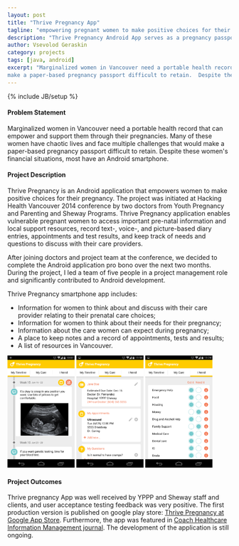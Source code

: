 ```yaml
---
layout: post
title: "Thrive Pregnancy App"
tagline: "empowering pregnant women to make positive choices for their pregnancy"
description: "Thrive Pregnancy Android App serves as a pregnancy passport allowing women to coordinate their care and access needed resources"
author: Vsevolod Geraskin
category: projects
tags: [java, android]
excerpt: "Marginalized women in Vancouver need a portable health record that can empower and support them through their pregnancies. Many of these women have chaotic lives and face multiple challenges that would 
make a paper-based pregnancy passport difficult to retain.  Despite these women's financial situations, most have an Android smartphone."
---
```

{% include JB/setup %}

#### Problem Statement
Marginalized women in Vancouver need a portable health record that can empower and support them through their pregnancies. Many of these women have chaotic lives and face multiple challenges that would 
make a paper-based pregnancy passport difficult to retain.  Despite these women's financial situations, most have an Android smartphone.
 
#### Project Description
Thrive Pregnancy is an Android application that empowers women to make positive choices for their pregnancy. The project was initiated at Hacking Health Vancouver 2014 
conference by two doctors from Youth Pregnancy and Parenting and Sheway Programs. Thrive Pregnancy application enables vulnerable pregnant women to access important pre-natal information 
and local support resources, record text-, voice-, and picture-based diary entries, appointments and test results, and keep track of needs and questions to discuss with their care providers. 

After joining doctors and project team at the conference, we decided to complete the Android application pro bono over the next two months. 
During the project, I led a team of five people in a project management role and significantly contributed to Android development.

Thrive Pregnancy smartphone app includes:

- Information for women to think about and discuss with their care provider relating to their prenatal care choices;
- Information for women to think about their needs for their pregnancy;
- Information about the care women can expect during pregnancy;
- A place to keep notes and a record of appointments, tests and results;
- A list of resources in Vancouver.

<div>
<img width="30%" height="auto" class="resize" src="/assets/post_images/thrive1.png" alt="Thrive Pregnancy Screenshot" />
<img width="30%" height="auto" class="resize" src="/assets/post_images/thrive2.png" alt="Thrive Pregnancy Screenshot" />
<img width="30%" height="auto" class="resize" src="/assets/post_images/thrive3.png" alt="Thrive Pregnancy Screenshot" />
</div>

#### Project Outcomes
Thrive pregnancy App was well received by YPPP and Sheway staff and clients, and user acceptance testing feedback was very positive.  The first production version is published on google play store: 
[Thrive Pregnancy at Google App Store](https://play.google.com/store/apps/details?id=com.thrivepregnancy). Furthermore, the app was featured in [Coach Healthcare Information Management journal](http://www.coachorg.com/en/newsandevents/Smartphone-Pregnancy-App.asp).  The development of the application is still ongoing.